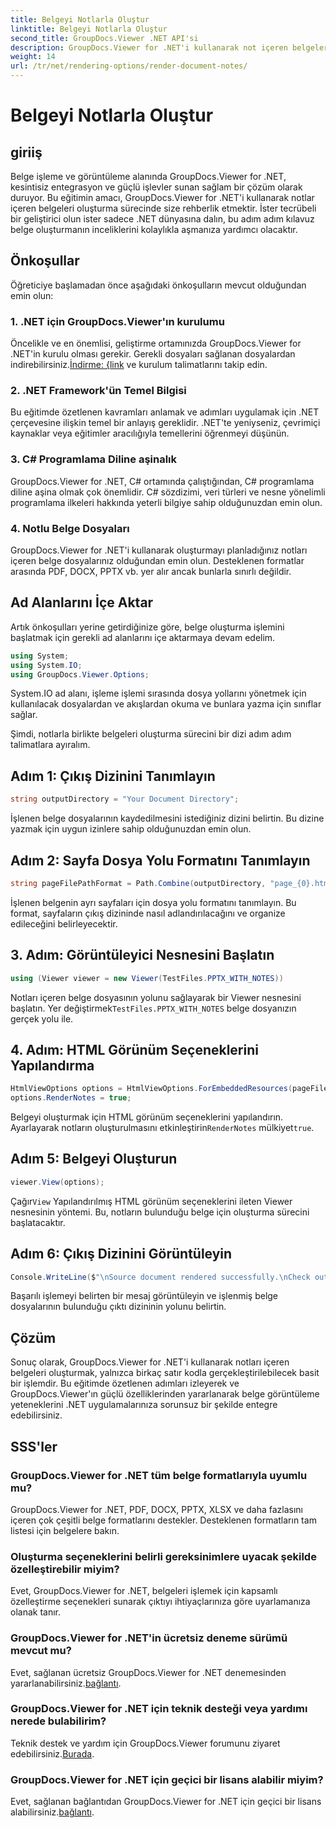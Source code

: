 ```yaml
---
title: Belgeyi Notlarla Oluştur
linktitle: Belgeyi Notlarla Oluştur
second_title: GroupDocs.Viewer .NET API'si
description: GroupDocs.Viewer for .NET'i kullanarak not içeren belgeleri nasıl oluşturacağınızı öğrenin. .NET uygulamalarınızla kusursuz entegrasyon için adım adım eğitim.
weight: 14
url: /tr/net/rendering-options/render-document-notes/
---
```


# Belgeyi Notlarla Oluştur

## giriiş
Belge işleme ve görüntüleme alanında GroupDocs.Viewer for .NET, kesintisiz entegrasyon ve güçlü işlevler sunan sağlam bir çözüm olarak duruyor. Bu eğitimin amacı, GroupDocs.Viewer for .NET'i kullanarak notlar içeren belgeleri oluşturma sürecinde size rehberlik etmektir. İster tecrübeli bir geliştirici olun ister sadece .NET dünyasına dalın, bu adım adım kılavuz belge oluşturmanın inceliklerini kolaylıkla aşmanıza yardımcı olacaktır.
## Önkoşullar
Öğreticiye başlamadan önce aşağıdaki önkoşulların mevcut olduğundan emin olun:
### 1. .NET için GroupDocs.Viewer'ın kurulumu
 Öncelikle ve en önemlisi, geliştirme ortamınızda GroupDocs.Viewer for .NET'in kurulu olması gerekir. Gerekli dosyaları sağlanan dosyalardan indirebilirsiniz.[İndirme: {link](https://releases.groupdocs.com/viewer/net/) ve kurulum talimatlarını takip edin.
### 2. .NET Framework'ün Temel Bilgisi
Bu eğitimde özetlenen kavramları anlamak ve adımları uygulamak için .NET çerçevesine ilişkin temel bir anlayış gereklidir. .NET'te yeniyseniz, çevrimiçi kaynaklar veya eğitimler aracılığıyla temellerini öğrenmeyi düşünün.
### 3. C# Programlama Diline aşinalık
GroupDocs.Viewer for .NET, C# ortamında çalıştığından, C# programlama diline aşina olmak çok önemlidir. C# sözdizimi, veri türleri ve nesne yönelimli programlama ilkeleri hakkında yeterli bilgiye sahip olduğunuzdan emin olun.
### 4. Notlu Belge Dosyaları
GroupDocs.Viewer for .NET'i kullanarak oluşturmayı planladığınız notları içeren belge dosyalarınız olduğundan emin olun. Desteklenen formatlar arasında PDF, DOCX, PPTX vb. yer alır ancak bunlarla sınırlı değildir.

## Ad Alanlarını İçe Aktar
Artık önkoşulları yerine getirdiğinize göre, belge oluşturma işlemini başlatmak için gerekli ad alanlarını içe aktarmaya devam edelim.

```csharp
using System;
using System.IO;
using GroupDocs.Viewer.Options;
```
System.IO ad alanı, işleme işlemi sırasında dosya yollarını yönetmek için kullanılacak dosyalardan ve akışlardan okuma ve bunlara yazma için sınıflar sağlar.

Şimdi, notlarla birlikte belgeleri oluşturma sürecini bir dizi adım adım talimatlara ayıralım.
## Adım 1: Çıkış Dizinini Tanımlayın
```csharp
string outputDirectory = "Your Document Directory";
```
İşlenen belge dosyalarının kaydedilmesini istediğiniz dizini belirtin. Bu dizine yazmak için uygun izinlere sahip olduğunuzdan emin olun.
## Adım 2: Sayfa Dosya Yolu Formatını Tanımlayın
```csharp
string pageFilePathFormat = Path.Combine(outputDirectory, "page_{0}.html");
```
İşlenen belgenin ayrı sayfaları için dosya yolu formatını tanımlayın. Bu format, sayfaların çıkış dizininde nasıl adlandırılacağını ve organize edileceğini belirleyecektir.
## 3. Adım: Görüntüleyici Nesnesini Başlatın
```csharp
using (Viewer viewer = new Viewer(TestFiles.PPTX_WITH_NOTES))
```
 Notları içeren belge dosyasının yolunu sağlayarak bir Viewer nesnesini başlatın. Yer değiştirmek`TestFiles.PPTX_WITH_NOTES` belge dosyanızın gerçek yolu ile.
## 4. Adım: HTML Görünüm Seçeneklerini Yapılandırma
```csharp
HtmlViewOptions options = HtmlViewOptions.ForEmbeddedResources(pageFilePathFormat);
options.RenderNotes = true;
```
 Belgeyi oluşturmak için HTML görünüm seçeneklerini yapılandırın. Ayarlayarak notların oluşturulmasını etkinleştirin`RenderNotes` mülkiyet`true`.
## Adım 5: Belgeyi Oluşturun
```csharp
viewer.View(options);
```
 Çağır`View` Yapılandırılmış HTML görünüm seçeneklerini ileten Viewer nesnesinin yöntemi. Bu, notların bulunduğu belge için oluşturma sürecini başlatacaktır.
## Adım 6: Çıkış Dizinini Görüntüleyin
```csharp
Console.WriteLine($"\nSource document rendered successfully.\nCheck output in {outputDirectory}.");
```
Başarılı işlemeyi belirten bir mesaj görüntüleyin ve işlenmiş belge dosyalarının bulunduğu çıktı dizininin yolunu belirtin.

## Çözüm
Sonuç olarak, GroupDocs.Viewer for .NET'i kullanarak notları içeren belgeleri oluşturmak, yalnızca birkaç satır kodla gerçekleştirilebilecek basit bir işlemdir. Bu eğitimde özetlenen adımları izleyerek ve GroupDocs.Viewer'ın güçlü özelliklerinden yararlanarak belge görüntüleme yeteneklerini .NET uygulamalarınıza sorunsuz bir şekilde entegre edebilirsiniz.
## SSS'ler
### GroupDocs.Viewer for .NET tüm belge formatlarıyla uyumlu mu?
GroupDocs.Viewer for .NET, PDF, DOCX, PPTX, XLSX ve daha fazlasını içeren çok çeşitli belge formatlarını destekler. Desteklenen formatların tam listesi için belgelere bakın.
### Oluşturma seçeneklerini belirli gereksinimlere uyacak şekilde özelleştirebilir miyim?
Evet, GroupDocs.Viewer for .NET, belgeleri işlemek için kapsamlı özelleştirme seçenekleri sunarak çıktıyı ihtiyaçlarınıza göre uyarlamanıza olanak tanır.
### GroupDocs.Viewer for .NET'in ücretsiz deneme sürümü mevcut mu?
 Evet, sağlanan ücretsiz GroupDocs.Viewer for .NET denemesinden yararlanabilirsiniz.[bağlantı](https://releases.groupdocs.com/).
### GroupDocs.Viewer for .NET için teknik desteği veya yardımı nerede bulabilirim?
 Teknik destek ve yardım için GroupDocs.Viewer forumunu ziyaret edebilirsiniz.[Burada](https://forum.groupdocs.com/c/viewer/9).
### GroupDocs.Viewer for .NET için geçici bir lisans alabilir miyim?
 Evet, sağlanan bağlantıdan GroupDocs.Viewer for .NET için geçici bir lisans alabilirsiniz.[bağlantı](https://purchase.groupdocs.com/temporary-license/).